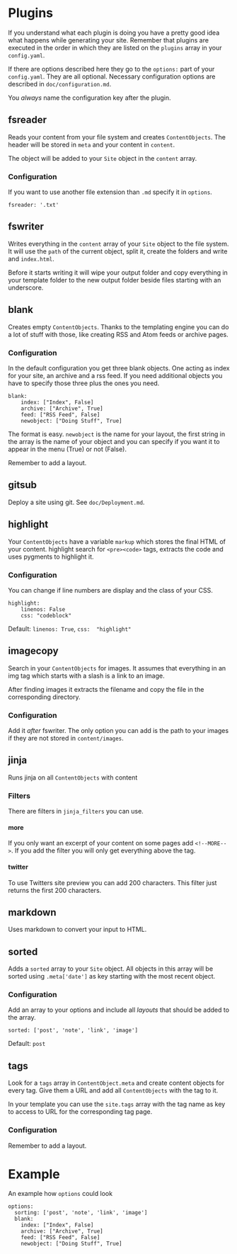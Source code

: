# Plugins
If you understand what each plugin is doing you have a
pretty good idea what happens while generating your site.
Remember that plugins are executed in the order in which
they are listed on the ```plugins``` array in your ```config.yaml```.

If there are options described here they go to the ```options:```
part of your ```config.yaml```. They are all
optional. Necessary configuration options are described in ```doc/configuration.md```.

You *always* name the configuration key after the plugin.

## fsreader
Reads your content from your file system and creates ```ContentObjects```.
The header will be stored in ```meta``` and your content in ```content```.

The object will be added to your ```Site``` object in the ```content``` array.

### Configuration
If you want to use another file extension than ```.md``` specify
it in ```options```.

```fsreader: '.txt'```

## fswriter
Writes everything in the ```content``` array of your ```Site```
object to the file system. It will use the ```path``` of the
current object, split it, create the folders and write and ```index.html```.

Before it starts writing it will wipe your output folder and
copy everything in your template folder to the new output folder
beside files starting with an underscore.

## blank
Creates empty ```ContentObjects```. Thanks to the templating
engine you can do a lot of stuff with those, like creating
RSS and Atom feeds or archive pages.

### Configuration
In the default configuration you get three blank objects. One 
acting as index for your site, an archive and a rss feed. If you
need additional objects you have to specify those three plus the 
ones you need.

    blank:
        index: ["Index", False]
        archive: ["Archive", True]
        feed: ["RSS Feed", False]
        newobject: ["Doing Stuff", True]

The format is easy. ```newobject``` is the name for your layout, 
the first string in the array is the name of your object and you 
can specify if you want it to appear in the menu (True) or not 
(False).

Remember to add a layout.

## gitsub
Deploy a site using git. See ```doc/Deployment.md```.

## highlight
Your ```ContentObjects``` have a variable ```markup``` which
stores the final HTML of your content. highlight search for ```<pre><code>```
tags, extracts the code and uses pygments to highlight it.

### Configuration
You can change if line numbers are display and the class of your CSS.

    highlight:
        linenos: False
        css: "codeblock"

Default: ```linenos: True```, ```css:  "highlight"```

## imagecopy
Search in your ```ContentObjects``` for images. It assumes that
everything in an img tag which starts with a slash is a link to
an image.

After finding images it extracts the filename and copy the file
in the corresponding directory.

### Configuration
Add it *after* fswriter. The only option you can add is the path
to your images if they are not stored in ```content/images```.

## jinja
Runs jinja on all ```ContentObjects``` with content

### Filters
There are filters in ```jinja_filters``` you can use.

#### more
If you only want an excerpt of your content on some pages add
```<!--MORE-->```. If you add the filter you will only get
everything above the tag.

#### twitter
To use Twitters site preview you can add 200 characters. This
filter just returns the first 200 characters.

## markdown
Uses markdown to convert your input to HTML.

## sorted
Adds a ```sorted``` array to your ```Site``` object. All objects
in this array will be sorted using ```.meta['date']``` as key
starting with the most recent object.

### Configuration
Add an array to your options and include all *layouts* that should
be added to the array.

    sorted: ['post', 'note', 'link', 'image']

Default: ```post```

## tags
Look for a ```tags``` array in ```ContentObject.meta``` and create
content objects for every tag. Give them a URL and add all
```ContentObjects``` with the tag to it.

In your template you can use the ```site.tags``` array with the
tag name as key to access to URL for the corresponding tag page.

### Configuration
Remember to add a layout.

# Example
An example how ```options``` could look

    options:
      sorting: ['post', 'note', 'link', 'image']
      blank:
        index: ["Index", False]
        archive: ["Archive", True]
        feed: ["RSS Feed", False]
        newobject: ["Doing Stuff", True]
